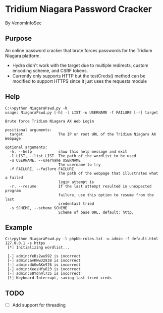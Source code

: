 # Tridium Niagara Password Cracker
By VenomInfoSec


## Purpose
An online password cracker that brute forces passwords for the Tridium Niagara platform.
* Hydra didn't work with the target due to multiple redirects, custom encoding scheme, and CSRF tokens.
* Currently only supports HTTP but the testCreds() method can be modified to support HTTPS since it just uses the requests module

## Help
```
C:\>python NiagaraPswd.py -h
usage: NiagaraPswd.py [-h] -l LIST -u USERNAME -f FAILURE [-r] target

Brute force Tridium Niagara AX Web Login

positional arguments:
  target                The IP or root URL of the Tridium Niagara AX Webpage

optional arguments:
  -h, --help            show this help message and exit
  -l LIST, --list LIST  The path of the wordlist to be used
  -u USERNAME, --username USERNAME
                        The username to try
  -f FAILURE, --failure FAILURE
                        The path of the webpage that illustrates what a failed
                        login attempt is
  -r, --resume          If the last attempt resulted in unexpected program
                        failure, use this option to resume from the last
                        credentail tried
  -s SCHEME, --scheme SCHEME
                        Scheme of base URL, default: http.
```

## Example
```
C:\>python NiagaraPswd.py -l phpbb-rules.txt -u admin -f default.html 127.0.0.1 -s https
 [*] Initializing wordlist...

 [-] admin:YeBs2wu992 is incorrect
 [-] admin:avKNwJ2938 is incorrect
 [-] admin:dAGwAKn976 is incorrect
 [-] admin:XeesHfy623 is incorrect
 [-] admin:S8Ydn4l735 is incorrect
 [!] Keyboard Interrupt, saving last tried creds

```

## TODO
- [ ] Add support for threading
